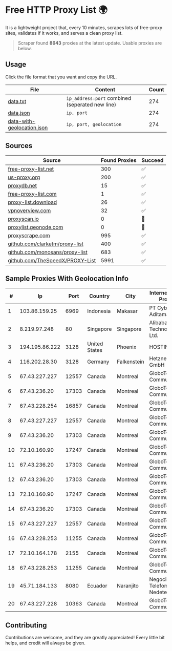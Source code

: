 
# Free HTTP Proxy List 🌍

It is a lightweight project that, every 10 minutes, scrapes lots of free-proxy sites, validates if it works, and serves a clean proxy list.


> Scraper found **8643** proxies at the latest update. Usable proxies are below.

## Usage

Click the file format that you want and copy the URL.


|File|Content|Count|
|----|-------|-----|
|[data.txt](https://raw.githubusercontent.com/themiralay/Proxy-List-World/master/data.txt)|`ip_address:port` combined (seperated new line)|274|
|[data.json](https://raw.githubusercontent.com/themiralay/Proxy-List-World/master/data.json)|`ip, port`|274|
|[data-with-geolocation.json](https://raw.githubusercontent.com/themiralay/Proxy-List-World/master/data-with-geolocation.json)|`ip, port, geolocation`|274|

## Sources

|Source|Found Proxies|Succeed|
|------|-------------|-------|
|[free-proxy-list.net](https://free-proxy-list.net)|300|✅|
|[us-proxy.org](https://www.us-proxy.org)|200|✅|
|[proxydb.net](http://proxydb.net)|15|✅|
|[free-proxy-list.com](https://free-proxy-list.com/?page=&port=&type%5B%5D=http&type%5B%5D=https&up_time=0&search=Search)|1|✅|
|[proxy-list.download](https://www.proxy-list.download/HTTP)|26|✅|
|[vpnoverview.com](https://vpnoverview.com/privacy/anonymous-browsing/free-proxy-servers)|32|✅|
|[proxyscan.io](https://www.proxyscan.io)|0|🚫|
|[proxylist.geonode.com](https://proxylist.geonode.com/api/proxy-list?limit=300&page=1&sort_by=lastChecked&sort_type=desc&protocols=http,https)|0|🚫|
|[proxyscrape.com](https://api.proxyscrape.com/v2/?request=displayproxies&protocol=http&timeout=10000&country=all&ssl=all&anonymity=all)|995|✅|
|[github.com/clarketm/proxy-list](https://raw.githubusercontent.com/clarketm/proxy-list/master/proxy-list-raw.txt)|400|✅|
|[github.com/monosans/proxy-list](https://raw.githubusercontent.com/monosans/proxy-list/main/proxies/http.txt)|683|✅|
|[github.com/TheSpeedX/PROXY-List](https://raw.githubusercontent.com/TheSpeedX/PROXY-List/master/http.txt)|5991|✅|


## Sample Proxies With Geolocation Info

|#|Ip|Port|Country|City|Internet Service Provider|
|-|--|----|-------|----|-------------------------|
|1|103.86.159.25|6969|Indonesia|Makasar|PT Cyberindo Aditama|
|2|8.219.97.248|80|Singapore|Singapore|Alibaba (US) Technology Co., Ltd.|
|3|194.195.86.222|3128|United States|Phoenix|HOSTINGER US|
|4|116.202.28.30|3128|Germany|Falkenstein|Hetzner Online GmbH|
|5|67.43.227.227|12557|Canada|Montreal|GloboTech Communications|
|6|67.43.236.20|17303|Canada|Montreal|GloboTech Communications|
|7|67.43.228.254|16857|Canada|Montreal|GloboTech Communications|
|8|67.43.227.227|12557|Canada|Montreal|GloboTech Communications|
|9|67.43.236.20|17303|Canada|Montreal|GloboTech Communications|
|10|72.10.160.90|17247|Canada|Montreal|GloboTech Communications|
|11|67.43.236.20|17303|Canada|Montreal|GloboTech Communications|
|12|67.43.236.20|17303|Canada|Montreal|GloboTech Communications|
|13|72.10.160.90|17247|Canada|Montreal|GloboTech Communications|
|14|67.43.236.20|17303|Canada|Montreal|GloboTech Communications|
|15|67.43.227.227|12557|Canada|Montreal|GloboTech Communications|
|16|67.43.228.253|11255|Canada|Montreal|GloboTech Communications|
|17|72.10.164.178|2155|Canada|Montreal|GloboTech Communications|
|18|67.43.228.253|11255|Canada|Montreal|GloboTech Communications|
|19|45.71.184.133|8080|Ecuador|Naranjito|Negocios Y Telefonia Nedetel S.A|
|20|67.43.227.228|10363|Canada|Montreal|GloboTech Communications|



## Contributing

Contributions are welcome, and they are greatly appreciated! Every
little bit helps, and credit will always be given.

